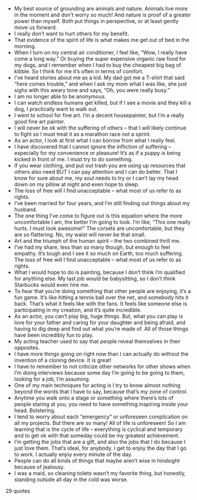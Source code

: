  - My best source of grounding are animals and nature. Animals live more in the moment and don’t worry so much! And nature is proof of a greater power than myself. Both put things in perspective, or at least gently move us forward.
 - I really don’t want to hurt others for my benefit.
 - That evidence of the spirit of life is what makes me get out of bed in the morning.
 - When I turn on my central air conditioner, I feel like, “Wow, I really have come a long way.” Or buying the super expensive organic raw food for my dogs, and I remember when I had to buy the cheapest big bag of kibble. So I think for me it’s often in terms of comfort.
 - I’ve heard stories about me as a kid. My dad got me a T-shirt that said “here comes trouble,” and when I ask my mom what I was like, she just sighs with this weary tone and says, “Oh, you were really busy.”
 - I am no longer able to be anonymous.
 - I can watch endless humans get killed, but if I see a movie and they kill a dog, I practically want to walk out.
 - I went to school for fine art. I’m a decent housepainter, but I’m a really good fine art painter.
 - I will never be ok with the suffering of others – that I will likely continue to fight so I must treat it as a marathon race not a sprint.
 - As an actor, I look at first what I can borrow from what I really feel.
 - I have discovered that I cannot ignore the infliction of suffering – especially for my convenience or pleasure! It’s as if a puppy is being kicked in front of me. I must try to do something.
 - If you wear clothing, and put out trash you are using up resources that others also need BUT I can pay attention and I can do better. That I know for sure about me, my soul needs to try or I can’t lay my head down on my pillow at night and even hope to sleep.
 - The loss of free will I find unacceptable – what most of us refer to as rights.
 - I’ve been married for four years, and I’m still finding out things about my husband.
 - The one thing I’ve come to figure out is this equation where the more uncomfortable I am, the better I’m going to look. I’m like, “This one really hurts. I must look awesome!” The corsets are uncomfortable, but they are so flattering. No, my waist will never be that small.
 - Art and the triumph of the human spirit – the two combined thrill me.
 - I’ve had my share, less than so many though, but enough to feel empathy. It’s tough and I see it so much on Earth, too much suffering. The loss of free will I find unacceptable – what most of us refer to as rights.
 - What I would hope to do is painting, because I don’t think I’m qualified for anything else. My last job would be babysitting, so I don’t think Starbucks would even hire me.
 - To hear that you’re doing something that other people are enjoying, it’s a fun game. It’s like hitting a tennis ball over the net, and somebody hits it back. That’s what it feels like with the fans. It feels like someone else is participating in my creation, and it’s quite incredible.
 - As an actor, you can’t play big, huge things. But, what you can play is love for your father and caring for your daughter and being afraid, and having to dig deep and find out what you’re made of. All of those things have been incredibly fun to play.
 - My acting teacher used to say that people reveal themselves in their opposites.
 - I have more things going on right now than I can actually do without the invention of a cloning device. It is great!
 - I have to remember to not criticize other networks for other shows when I’m doing interviews because some day I’m going to be going to them, looking for a job, I’m assuming.
 - One of my main techniques for acting is I try to know almost nothing beyond the words that I have to say, because that’s my zone of control.
 - Anytime you walk onto a stage or something where there’s lots of people staring at you, you need to have something inspiring inside your head. Bolstering.
 - I tend to worry about each “emergency” or unforeseen complication on all my projects. But there are so many! All of life is unforeseen! So I am learning that is the cycle of life – everything is cyclical and temporary and to get ok with that someday could be my greatest achievement.
 - I’m getting the jobs that are a gift, and also the jobs that I do because I just love them. That’s ideal, for anybody. I get to enjoy the day that I go to work. I actually enjoy every minute of the day.
 - People can do all kinds of things that maybe aren’t wise in hindsight because of jealousy.
 - I was a maid, so cleaning toilets wasn’t my favorite thing, but honestly, standing outside all day in the cold was worse.

29 quotes